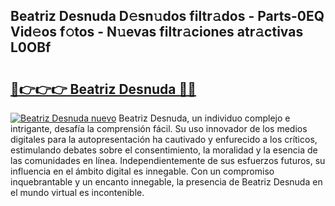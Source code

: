 ## Beatriz Desnuda D𝚎sn𝚞dos filtr𝚊dos - Parts-0EQ Vid𝚎os f𝚘tos - N𝚞evas filtr𝚊ciones atr𝚊ctivas L0OBf

# <h2><a href="http://mb6mu5l.tromn.icu/?c=Beatriz+Desnuda">🔗👉👉👉 Beatriz Desnuda 🔗🔗</a></h2>

[![Beatriz Desnuda nuevo](https://i.imgur.com/pEAQMta.gif)](http://mb6mu5l.tromn.icu/?c=Beatriz+Desnuda)
Beatriz Desnuda, un individuo complejo e intrigante, desafía la comprensión fácil. Su uso innovador de los medios digitales para la autopresentación ha cautivado y enfurecido a los críticos, estimulando debates sobre el consentimiento, la moralidad y la esencia de las comunidades en línea. Independientemente de sus esfuerzos futuros, su influencia en el ámbito digital es innegable. Con un compromiso inquebrantable y un encanto innegable, la presencia de Beatriz Desnuda en el mundo virtual es incontenible.
